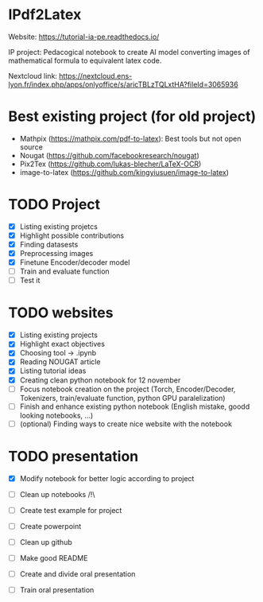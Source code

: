 # IPdf2Latex

Website: https://tutorial-ia-pe.readthedocs.io/

IP project: Pedacogical notebook to create AI model converting images of mathematical formula to equivalent latex code.

Nextcloud link: https://nextcloud.ens-lyon.fr/index.php/apps/onlyoffice/s/aricTBLzTQLxtHA?fileId=3065936

# Best existing project (for old project)
 - Mathpix (https://mathpix.com/pdf-to-latex): Best tools but not open source
 - Nougat (https://github.com/facebookresearch/nougat)
 - Pix2Tex (https://github.com/lukas-blecher/LaTeX-OCR)
 - image-to-latex (https://github.com/kingyiusuen/image-to-latex)

 # TODO Project
 - [X] Listing existing projetcs
 - [X] Highlight possible contributions
 - [X] Finding datasests 
 - [X] Preprocessing images
 - [X] Finetune Encoder/decoder model
 - [ ] Train and evaluate function
 - [ ] Test it

 # TODO websites
 - [X] Listing existing projects
 - [X] Highlight exact objectives
 - [X] Choosing tool -> .ipynb
 - [X] Reading NOUGAT article
 - [X] Listing tutorial ideas
 - [X] Creating clean python notebook for 12 november
 - [ ] Focus notebook creation on the project (Torch, Encoder/Decoder, Tokenizers, train/evaluate function, python GPU paralelization)
 - [ ] Finish and enhance existing python notebook (English mistake, goodd looking notebooks, ...)
 - [ ] (optional) Finding ways to create nice website with the notebook

# TODO presentation
 - [X] Modify notebook for better logic according to project
 - [ ] Clean up notebooks /!\
 - [ ] Create test example for project
 - [ ] Create powerpoint
 - [ ] Clean up github
 - [ ] Make good README
 - [ ] Create and divide oral presentation
 - [ ] Train oral presentation
 
